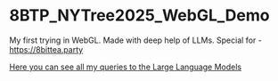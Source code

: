 # 8BTP_NYTree2025_WebGL_Demo
My first trying in WebGL. Made with deep help of LLMs. Special for - https://8bittea.party

[Here you can see all my queries to the Large Language Models](https://www.perplexity.ai/search/davai-poprobuem-napisat-na-jav-waYepIIXTK6CuwI8skGN1g)